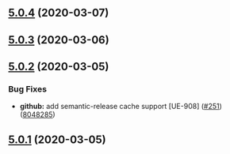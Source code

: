 ## [5.0.4](https://github.com/pagerinc/jackrabbit/compare/v5.0.3...v5.0.4) (2020-03-07)

## [5.0.3](https://github.com/pagerinc/jackrabbit/compare/v5.0.2...v5.0.3) (2020-03-06)

## [5.0.2](https://github.com/pagerinc/jackrabbit/compare/v5.0.1...v5.0.2) (2020-03-05)


### Bug Fixes

* **github:** add semantic-release cache support [UE-908] ([#251](https://github.com/pagerinc/jackrabbit/issues/251)) ([8048285](https://github.com/pagerinc/jackrabbit/commit/8048285a1e3769382d19570a6f3e449cdecf392f))

## [5.0.1](https://github.com/pagerinc/jackrabbit/compare/v5.0.0...v5.0.1) (2020-03-05)
